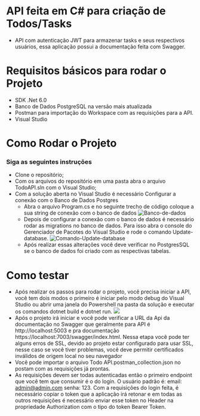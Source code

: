 # API feita em C# para criação de Todos/Tasks
- API com autenticação JWT para armazenar tasks e seus respectivos usuários, essa aplicação possui a documentação feita com Swagger. 

# Requisitos básicos para rodar o Projeto
- SDK .Net 6.0
- Banco de Dados PostgreSQL na versão mais atualizada 
- Postman para importação do Workspace com as requisições para a API.  
- Visual Studio

# Como Rodar o Projeto
### Siga as seguintes instruções
                
+ Clone o repositório;
+ Com os arquivos do repositório em uma pasta abra o arquivo TodoAPI.sln com o Visual Studio;
+ Com a solução aberta no Visual Studio é necessário Configurar a conexão com o Banco de Dados Postgres
    * Abra o arquivo Program.cs e no seguinte trecho de código coloque a sua string de conexão com o banco de dados
     ![Banco-de-dados](https://i.ibb.co/PCqKhzF/baixados.png)
    * Depois de configurar a conexão com o banco de dados é necessário rodar as migrations no banco de dados. Para isso abra o console do Gerenciador de Pacotes do Visual Studio e rode o comando Update-database.
    ![Comando-Update-database](https://i.ibb.co/mTTSNBF/console.png)
    * Após realizar essas alterações você deve verificar no PostgresSQL se o banco de dados foi criado com as respectivas tabelas.


# Como testar
+ Após realizar os passos para rodar o projeto, você precisa iniciar a API, você tem dois modos o primeiro é iniciar pelo modo debug do Visual Studio ou abrir uma janela do Powershell na pasta da solução e executar os comandos dotnet build e dotnet run. 
![](https://i.ibb.co/dcCjPTp/run-api.png)
+ Após o projeto irá iniciar e você pode verificar a URL da Api da documentação no Swagger que geralmente para API é http://localhost:5003 e pra documentação https://localhost:7003/swagger/index.html. Nessa etapa você pode ter alguns erros de SSL, devido ao projeto estar configurado para usar SSL, nesse caso se você tiver problemas, você deve permitir certificados inválidos de origem local no seu navegador
+ Você pode importar o arquivo Todo API.postman_collection.json no postam com as requisições já prontas.
+ As requisições devem ser todas autenticadas então o primeiro endpoint que você tem que consumir é o do login. O usuário padrão é: email: admin@admin.com senha: 123. Com a requisições do login feita, é necessário copiar o token que a aplicação irá retonar e em todas as outros requisições é necessário enviar esse token no Header na propriedade Authorization com o tipo do token Bearer Token.


